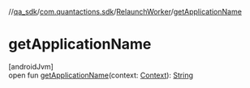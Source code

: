 //[qa_sdk](../../../index.md)/[com.quantactions.sdk](../index.md)/[RelaunchWorker](index.md)/[getApplicationName](get-application-name.md)

# getApplicationName

[androidJvm]\
open fun [getApplicationName](get-application-name.md)(context: [Context](https://developer.android.com/reference/kotlin/android/content/Context.html)): [String](https://developer.android.com/reference/kotlin/java/lang/String.html)
